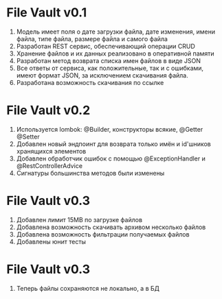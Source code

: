 # File Vault v0.1
1. Модель имеет поля о дате загрузки файла, дате изменения, имени файла, типе файла, размере файла и самого файла
2. Разработан REST сервис, обеспечивающий операции CRUD
3. Хранение файлов и их данных реализовано в оперативной памяти
4. Разработан метод возврата списка имен файлов в виде JSON
5. Все ответы от сервиса, как положительные, так и с ошибками, имеют формат JSON, за исключением скачивания файла.
6. Разработана возможность cкачивания по ссылке

# File Vault v0.2
1. Используется lombok: @Builder, конструкторы всякие, @Getter @Setter
2. Добавлен новый эндпоинт для возврата только имён и id'шников хранящихся элементов
3. Добавлен обработчик ошибок с помощью @ExceptionHandler и @RestControllerAdvice
4. Сигнатуры большинства методов были изменены

# File Vault v0.3
1. Добавлен лимит 15MB по загрузке файлов
2. Добавлена возможность скачивать архивом несколько файлов
3. Добавлена возможность фильтрации получаемых файлов
4. Добавлены юнит тесты

# File Vault v0.3
1. Теперь файлы сохраняются не локально, а в БД